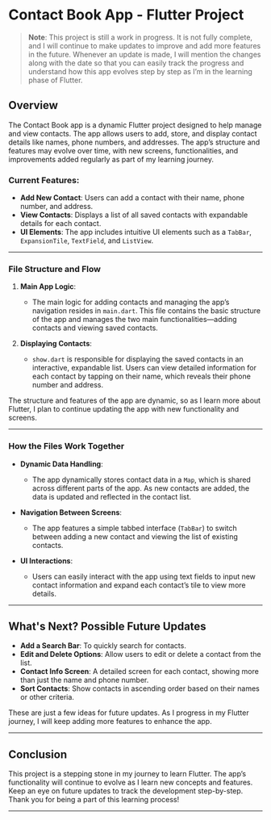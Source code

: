 # Contact Book App - Flutter Project

> **Note**: This project is still a work in progress. It is not fully complete, and I will continue to make updates to improve and add more features in the future. Whenever an update is made, I will mention the changes along with the date so that you can easily track the progress and understand how this app evolves step by step as I’m in the learning phase of Flutter.

## Overview

The Contact Book app is a dynamic Flutter project designed to help manage and view contacts. The app allows users to add, store, and display contact details like names, phone numbers, and addresses. The app’s structure and features may evolve over time, with new screens, functionalities, and improvements added regularly as part of my learning journey.

### Current Features:
- **Add New Contact**: Users can add a contact with their name, phone number, and address.
- **View Contacts**: Displays a list of all saved contacts with expandable details for each contact.
- **UI Elements**: The app includes intuitive UI elements such as a `TabBar`, `ExpansionTile`, `TextField`, and `ListView`.

---

### File Structure and Flow

1. **Main App Logic**:
   - The main logic for adding contacts and managing the app’s navigation resides in `main.dart`. This file contains the basic structure of the app and manages the two main functionalities—adding contacts and viewing saved contacts.

2. **Displaying Contacts**:
   - `show.dart` is responsible for displaying the saved contacts in an interactive, expandable list. Users can view detailed information for each contact by tapping on their name, which reveals their phone number and address.

The structure and features of the app are dynamic, so as I learn more about Flutter, I plan to continue updating the app with new functionality and screens.

---

### How the Files Work Together

- **Dynamic Data Handling**: 
  - The app dynamically stores contact data in a `Map`, which is shared across different parts of the app. As new contacts are added, the data is updated and reflected in the contact list.
  
- **Navigation Between Screens**:
  - The app features a simple tabbed interface (`TabBar`) to switch between adding a new contact and viewing the list of existing contacts.

- **UI Interactions**:
  - Users can easily interact with the app using text fields to input new contact information and expand each contact’s tile to view more details.

---

## What's Next? Possible Future Updates

- **Add a Search Bar**: To quickly search for contacts.
- **Edit and Delete Options**: Allow users to edit or delete a contact from the list.
- **Contact Info Screen**: A detailed screen for each contact, showing more than just the name and phone number.
- **Sort Contacts**: Show contacts in ascending order based on their names or other criteria.

These are just a few ideas for future updates. As I progress in my Flutter journey, I will keep adding more features to enhance the app.

---

## Conclusion

This project is a stepping stone in my journey to learn Flutter. The app’s functionality will continue to evolve as I learn new concepts and features. Keep an eye on future updates to track the development step-by-step. Thank you for being a part of this learning process!

---

